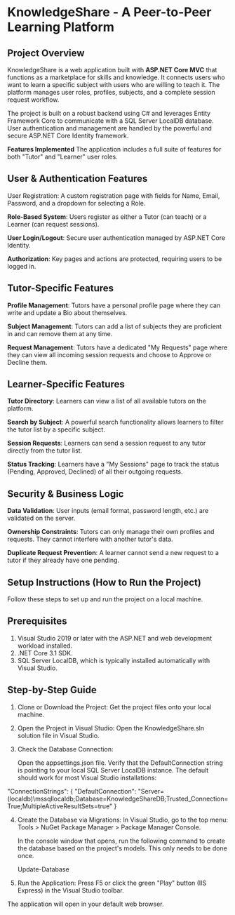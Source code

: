 # KnowledgeShare - A Peer-to-Peer Learning Platform

## Project Overview
KnowledgeShare is a web application built with **ASP.NET Core MVC** that functions as a marketplace for skills and knowledge. It connects users who want to learn a specific subject with users who are willing to teach it. The platform manages user roles, profiles, subjects, and a complete session request workflow.

The project is built on a robust backend using C# and leverages Entity Framework Core to communicate with a SQL Server LocalDB database. User authentication and management are handled by the powerful and secure ASP.NET Core Identity framework.

**Features Implemented**
The application includes a full suite of features for both "Tutor" and "Learner" user roles.

## User & Authentication Features 
User Registration: A custom registration page with fields for Name, Email, Password, and a dropdown for selecting a Role.

**Role-Based System**: Users register as either a Tutor (can teach) or a Learner (can request sessions).

**User Login/Logout**: Secure user authentication managed by ASP.NET Core Identity.

**Authorization**: Key pages and actions are protected, requiring users to be logged in.

## Tutor-Specific Features 
**Profile Management**: Tutors have a personal profile page where they can write and update a Bio about themselves.

**Subject Management**: Tutors can add a list of subjects they are proficient in and can remove them at any time.

**Request Management**: Tutors have a dedicated "My Requests" page where they can view all incoming session requests and choose to Approve or Decline them.

## Learner-Specific Features
**Tutor Directory**: Learners can view a list of all available tutors on the platform.

**Search by Subject**: A powerful search functionality allows learners to filter the tutor list by a specific subject.

**Session Requests**: Learners can send a session request to any tutor directly from the tutor list.

**Status Tracking**: Learners have a "My Sessions" page to track the status (Pending, Approved, Declined) of all their outgoing requests.

## Security & Business Logic
**Data Validation**: User inputs (email format, password length, etc.) are validated on the server.

**Ownership Constraints**: Tutors can only manage their own profiles and requests. They cannot interfere with another tutor's data.

**Duplicate Request Prevention**: A learner cannot send a new request to a tutor if they already have one pending.

## Setup Instructions (How to Run the Project)
Follow these steps to set up and run the project on a local machine.

## Prerequisites
1. Visual Studio 2019 or later with the ASP.NET and web development workload installed.
2. .NET Core 3.1 SDK.
3. SQL Server LocalDB, which is typically installed automatically with Visual Studio.


## Step-by-Step Guide
1. Clone or Download the Project:
   Get the project files onto your local machine.
2. Open the Project in Visual Studio:
   Open the KnowledgeShare.sln solution file in Visual Studio.
3. Check the Database Connection:

   Open the appsettings.json file.
   Verify that the DefaultConnection string is pointing to your local SQL Server LocalDB instance. The default should work for most Visual Studio installations:

  "ConnectionStrings": {
    "DefaultConnection": "Server=(localdb)\\mssqllocaldb;Database=KnowledgeShareDB;Trusted_Connection=True;MultipleActiveResultSets=true"
  }

4. Create the Database via Migrations:
   In Visual Studio, go to the top menu: Tools > NuGet Package Manager > Package Manager Console.

   In the console window that opens, run the following command to create the database based on the project's models. This only needs to be done once.
  
   Update-Database

5. Run the Application:
   Press F5 or click the green "Play" button (IIS Express) in the Visual Studio toolbar.

The application will open in your default web browser.

